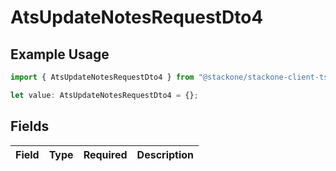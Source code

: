# AtsUpdateNotesRequestDto4

## Example Usage

```typescript
import { AtsUpdateNotesRequestDto4 } from "@stackone/stackone-client-ts/sdk/models/shared";

let value: AtsUpdateNotesRequestDto4 = {};
```

## Fields

| Field       | Type        | Required    | Description |
| ----------- | ----------- | ----------- | ----------- |